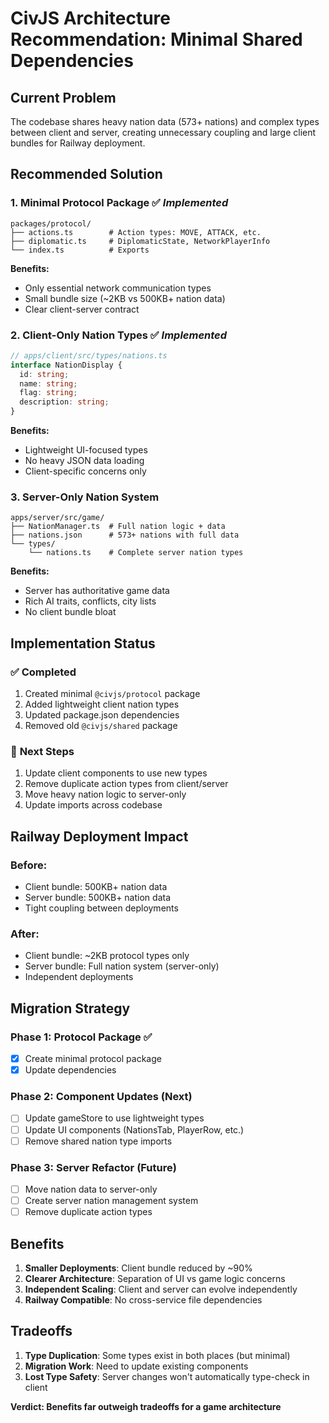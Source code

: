 # CivJS Architecture Recommendation: Minimal Shared Dependencies

## **Current Problem**
The codebase shares heavy nation data (573+ nations) and complex types between client and server, creating unnecessary coupling and large client bundles for Railway deployment.

## **Recommended Solution**

### **1. Minimal Protocol Package** ✅ *Implemented*
```
packages/protocol/
├── actions.ts        # Action types: MOVE, ATTACK, etc.
├── diplomatic.ts     # DiplomaticState, NetworkPlayerInfo
└── index.ts          # Exports
```

**Benefits:**
- Only essential network communication types
- Small bundle size (~2KB vs 500KB+ nation data)
- Clear client-server contract

### **2. Client-Only Nation Types** ✅ *Implemented*
```typescript
// apps/client/src/types/nations.ts
interface NationDisplay {
  id: string;
  name: string;
  flag: string;
  description: string;
}
```

**Benefits:**
- Lightweight UI-focused types
- No heavy JSON data loading
- Client-specific concerns only

### **3. Server-Only Nation System**
```
apps/server/src/game/
├── NationManager.ts  # Full nation logic + data
├── nations.json      # 573+ nations with full data
└── types/
    └── nations.ts    # Complete server nation types
```

**Benefits:**
- Server has authoritative game data
- Rich AI traits, conflicts, city lists
- No client bundle bloat

## **Implementation Status**

### ✅ **Completed**
1. Created minimal `@civjs/protocol` package
2. Added lightweight client nation types
3. Updated package.json dependencies
4. Removed old `@civjs/shared` package

### 🔄 **Next Steps** 
1. Update client components to use new types
2. Remove duplicate action types from client/server
3. Move heavy nation logic to server-only
4. Update imports across codebase

## **Railway Deployment Impact**

### **Before:**
- Client bundle: 500KB+ nation data 
- Server bundle: 500KB+ nation data
- Tight coupling between deployments

### **After:**
- Client bundle: ~2KB protocol types only
- Server bundle: Full nation system (server-only)
- Independent deployments

## **Migration Strategy**

### **Phase 1: Protocol Package** ✅
- [x] Create minimal protocol package
- [x] Update dependencies

### **Phase 2: Component Updates** (Next)
- [ ] Update gameStore to use lightweight types
- [ ] Update UI components (NationsTab, PlayerRow, etc.)
- [ ] Remove shared nation type imports

### **Phase 3: Server Refactor** (Future)
- [ ] Move nation data to server-only
- [ ] Create server nation management system
- [ ] Remove duplicate action types

## **Benefits**

1. **Smaller Deployments**: Client bundle reduced by ~90%
2. **Clearer Architecture**: Separation of UI vs game logic concerns  
3. **Independent Scaling**: Client and server can evolve independently
4. **Railway Compatible**: No cross-service file dependencies

## **Tradeoffs**

1. **Type Duplication**: Some types exist in both places (but minimal)
2. **Migration Work**: Need to update existing components
3. **Lost Type Safety**: Server changes won't automatically type-check in client

**Verdict: Benefits far outweigh tradeoffs for a game architecture**